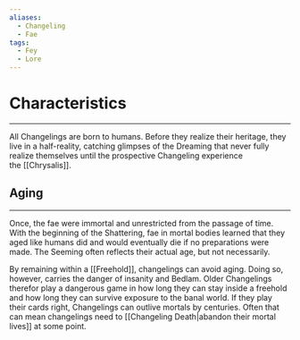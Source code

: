 ```yaml
---
aliases:
  - Changeling
  - Fae
tags:
  - Fey
  - Lore
---
```

# Characteristics
---
All Changelings are born to humans. Before they realize their heritage, they live in a half-reality, catching glimpses of the Dreaming that never fully realize themselves until the prospective Changeling experience the [[Chrysalis]].
## Aging
---
Once, the fae were immortal and unrestricted from the passage of time. With the beginning of the Shattering, fae in mortal bodies learned that they aged like humans did and would eventually die if no preparations were made. The Seeming often reflects their actual age, but not necessarily.

By remaining within a [[Freehold]], changelings can avoid aging. Doing so, however, carries the danger of insanity and Bedlam. Older Changelings therefor play a dangerous game in how long they can stay inside a freehold and how long they can survive exposure to the banal world. If they play their cards right, Changelings can outlive mortals by centuries. Often that can mean changelings need to [[Changeling Death|abandon their mortal lives]] at some point.
